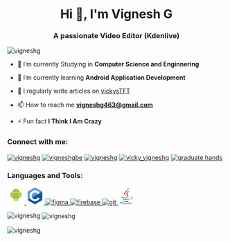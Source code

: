 <h1 align="center">Hi 👋, I'm Vignesh G</h1>
<h3 align="center">A passionate Video Editor (Kdenlive)</h3>

<p align="left"> <img src="https://komarev.com/ghpvc/?username=vigneshg&label=Profile%20views&color=0e75b6&style=flat" alt="vigneshg" /> </p>

- 🔭 I’m currently Studying in **Computer Science and Enginnering**

- 🌱 I’m currently learning **Android Application Development**

- 📝 I regularly write articles on [vickysTFT](https://vickystft.blogspot.com)

- 📫 How to reach me **vigneshg463@gmail.com**

- ⚡ Fun fact **I Think I Am Crazy**

<h3 align="left">Connect with me:</h3>
<p align="left">
<a href="https://dev.to/vigneshg" target="blank"><img align="center" src="https://raw.githubusercontent.com/rahuldkjain/github-profile-readme-generator/master/src/images/icons/Social/devto.svg" alt="vigneshg" height="30" width="40" /></a>
<a href="https://linkedin.com/in/vigneshgbe" target="blank"><img align="center" src="https://raw.githubusercontent.com/rahuldkjain/github-profile-readme-generator/master/src/images/icons/Social/linked-in-alt.svg" alt="vigneshgbe" height="30" width="40" /></a>
<a href="https://kaggle.com/vigneshg" target="blank"><img align="center" src="https://raw.githubusercontent.com/rahuldkjain/github-profile-readme-generator/master/src/images/icons/Social/kaggle.svg" alt="vigneshg" height="30" width="40" /></a>
<a href="https://instagram.com/vicky_vigneshg" target="blank"><img align="center" src="https://raw.githubusercontent.com/rahuldkjain/github-profile-readme-generator/master/src/images/icons/Social/instagram.svg" alt="vicky_vigneshg" height="30" width="40" /></a>
<a href="https://www.youtube.com/c/graduate hands" target="blank"><img align="center" src="https://raw.githubusercontent.com/rahuldkjain/github-profile-readme-generator/master/src/images/icons/Social/youtube.svg" alt="graduate hands" height="30" width="40" /></a>
</p>

<h3 align="left">Languages and Tools:</h3>
<p align="left"> <a href="https://developer.android.com" target="_blank" rel="noreferrer"> <img src="https://raw.githubusercontent.com/devicons/devicon/master/icons/android/android-original-wordmark.svg" alt="android" width="40" height="40"/> </a> <a href="https://www.cprogramming.com/" target="_blank" rel="noreferrer"> <img src="https://raw.githubusercontent.com/devicons/devicon/master/icons/c/c-original.svg" alt="c" width="40" height="40"/> </a> <a href="https://www.figma.com/" target="_blank" rel="noreferrer"> <img src="https://www.vectorlogo.zone/logos/figma/figma-icon.svg" alt="figma" width="40" height="40"/> </a> <a href="https://firebase.google.com/" target="_blank" rel="noreferrer"> <img src="https://www.vectorlogo.zone/logos/firebase/firebase-icon.svg" alt="firebase" width="40" height="40"/> </a> <a href="https://git-scm.com/" target="_blank" rel="noreferrer"> <img src="https://www.vectorlogo.zone/logos/git-scm/git-scm-icon.svg" alt="git" width="40" height="40"/> </a> <a href="https://www.java.com" target="_blank" rel="noreferrer"> <img src="https://raw.githubusercontent.com/devicons/devicon/master/icons/java/java-original.svg" alt="java" width="40" height="40"/> </a> </p>

<p><img align="left" src="https://github-readme-stats.vercel.app/api/top-langs?username=vigneshg&show_icons=true&locale=en&layout=compact" alt="vigneshg" /></p>

<p>&nbsp;<img align="center" src="https://github-readme-stats.vercel.app/api?username=vigneshg&show_icons=true&locale=en" alt="vigneshg" /></p>

<p><img align="center" src="https://github-readme-streak-stats.herokuapp.com/?user=vigneshg&" alt="vigneshg" /></p>
